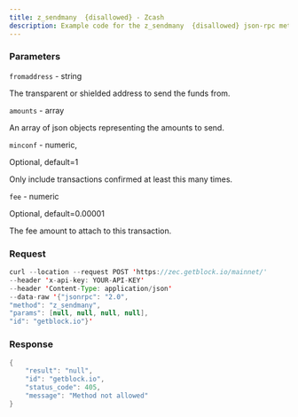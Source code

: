 ```yaml
---
title: z_sendmany  {disallowed} - Zcash
description: Example code for the z_sendmany  {disallowed} json-rpc method. Сomplete guide on how to use z_sendmany  {disallowed} json-rpc in GetBlock.io Web3 documentation.
---
```


### Parameters


`fromaddress` - string

The transparent or shielded address to send the funds from.

`amounts` - array

An array of json objects representing the amounts to send.

`minconf` - numeric,

Optional, default=1

Only include transactions confirmed at least this many times.

`fee` - numeric

Optional, default=0.00001

The fee amount to attach to this transaction.

### Request

``` java
curl --location --request POST 'https://zec.getblock.io/mainnet/' 
--header 'x-api-key: YOUR-API-KEY' 
--header 'Content-Type: application/json' 
--data-raw '{"jsonrpc": "2.0",
"method": "z_sendmany",
"params": [null, null, null, null],
"id": "getblock.io"}'
```

###  Response

``` java
{
    "result": "null",
    "id": "getblock.io",
    "status_code": 405,
    "message": "Method not allowed"
}
```

